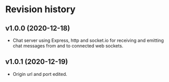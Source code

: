 Revision history
==================

v1.0.0 (2020-12-18)
-------------------
* Chat server using Express, http and socket.io for receiving and emitting chat messages from and to connected web sockets.

v1.0.1 (2020-12-19)
-------------------
* Origin url and port edited.
